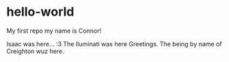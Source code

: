 # hello-world
My first repo
my name is Connor!

Isaac was here... :3
The Iluminati was here
Greetings. The being by name of Creighton wuz here.
